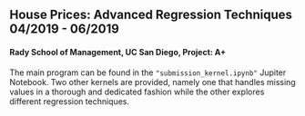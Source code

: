 ## House Prices: Advanced Regression Techniques	04/2019 - 06/2019 
#### Rady School of Management, UC San Diego, Project: A+

The main program can be found in the `"submission_kernel.ipynb"` Jupiter Notebook.
Two other kernels are provided, namely one that handles missing values in a thorough and dedicated fashion while the other explores different regression techniques.
